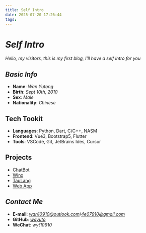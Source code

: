 ```yaml
---
title: Self Intro
date: 2025-07-20 17:26:44
tags:
---
```


# ***Self Intro***
*Hello, my visitors, this is my first blog, I'll have a self intro for you*  

## ***Basic Info***
- **Name**: *Wan Yutong*
- **Birth**: *Sept 10th, 2010*
- **Sex**: *Male*
- **Nationality**: *Chinese*

## Tech Tookit
- **Languages**: Python, Dart, C/C++, NASM
- **Frontend**: Vue3, Bootstrap5, Flutter  
- **Tools**: VSCode, Git, JetBrains Ides, Cursor

## Projects
- [ChatBot](https://github.com/wayuto/ChatBot)
- [Winx](https://github.com/wayuto/Winx)
- [TauLang](https://github.com/wayuto/TauLang)
- [Web App](https://pup.qzz.io)

## ***Contact Me***
- **E-mail**: *wan10910@outlook.com*/*4e07910@gmail.com*
- **GitHub**: [*wayuto*](https://github.com/wayuto)
- **WeChat**: *wyt10910*
